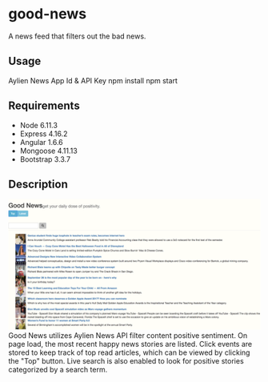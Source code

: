 # good-news
A news feed that filters out the bad news.

## Usage
Aylien News App Id & API Key
npm install
npm start

## Requirements
- Node 6.11.3
- Express 4.16.2
- Angular 1.6.6
- Mongoose 4.11.13
- Bootstrap 3.3.7

## Description
![alt tag](goodnews.png)
Good News utilizes Aylien News API filter content positive sentiment. On page load, the most recent happy news stories are listed. Click events are stored to keep track of top read articles, which can be viewed by clicking the "Top" button. Live search is also enabled to look for positive stories categorized by a search term. 
